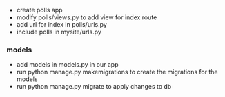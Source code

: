 * create polls app
* modify polls/views.py to add view for index route
* add url for index in polls/urls.py
* include polls in mysite/urls.py

### models
* add models in models.py in our app
* run python manage.py makemigrations to create the migrations for the models
* run python manage.py migrate to apply changes to db

